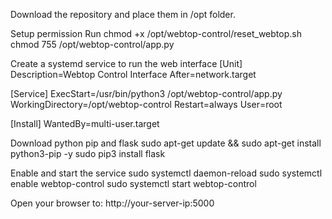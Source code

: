 Download the repository and place them in /opt folder.

Setup permission
Run 	chmod +x /opt/webtop-control/reset_webtop.sh
	chmod 755 /opt/webtop-control/app.py

Create a systemd service to run the web interface
[Unit]
Description=Webtop Control Interface
After=network.target

[Service]
ExecStart=/usr/bin/python3 /opt/webtop-control/app.py
WorkingDirectory=/opt/webtop-control
Restart=always
User=root

[Install]
WantedBy=multi-user.target

Download python pip and flask 
sudo apt-get update && sudo apt-get install python3-pip -y
sudo pip3 install flask

Enable and start the service
sudo systemctl daemon-reload
sudo systemctl enable webtop-control
sudo systemctl start webtop-control

Open your browser to:
http://your-server-ip:5000